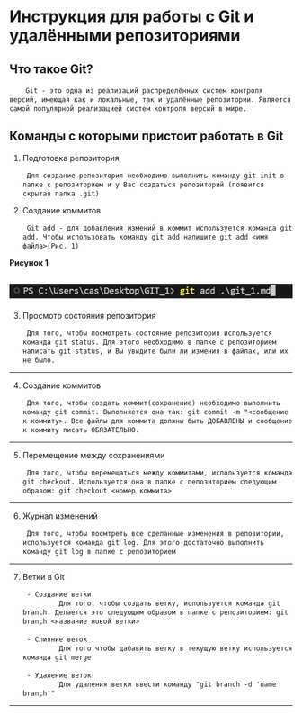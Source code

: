 # Инструкция для работы с Git и удалёнными репозиториями

## Что такое Git?
        Git - это одна из реализаций распределённых систем контроля версий, имеющая как и локальные, так и удалённые репозитории. Является самой популярной реализацией систем контроля версий в мире.

## Команды с которыми пристоит работать в Git

1. Подготовка репозитория

        Для создание репозитория необходимо выполнить команду git init в папке с репозиторием и у Вас создаться репозиторий (появится скрытая папка .git)

2. Создание коммитов

        Git add - для добавления измений в коммит используется команда git add. Чтобы использовать команду git add напишите git add <имя файла>(Рис. 1)

**Рисунок 1**

![](git_add.jpg)
---
3. Просмотр состояния репозитория

        Для того, чтобы посмотреть состояние репозитория используется команда git status. Для этого необходимо в папке с репозиторием написать git status, и Вы увидите были ли измения в файлах, или их не было.
---
4. Создание коммитов

        Для того, чтобы создать коммит(сохранение) необходимо выполнить команду git commit. Выполняется она так: git commit -m "<сообщение к коммиту>. Все файлы для коммита должны быть ДОБАВЛЕНЫ и сообщение к коммиту писать ОБЯЗАТЕЛЬНО.
---
5. Перемещение между сохранениями
        
        Для того, чтобы перемещаться между коммитами, используется команда git checkout. Используется она в папке с пепозиторием следующим образом: git checkout <номер коммита>
---
6. Журнал изменений
        
        Для того, чтобы посмтреть все сделанные изменения в репозитории, используется команда git log. Для этого достаточно выполнить команду git log в папке с репозиторием
---

7. Ветки в Git

        - Создание ветки
                Для того, чтобы создать ветку, используется команда git branch. Делается это следующим образом в папке с репозиторием: git branch <название новой ветки>

        - Слияние веток
                Для того чтобы дабавить ветку в текущую ветку используется команда git merge

        - Удаление веток
                Для удаления ветки ввести команду "git branch -d 'name branch'"
---